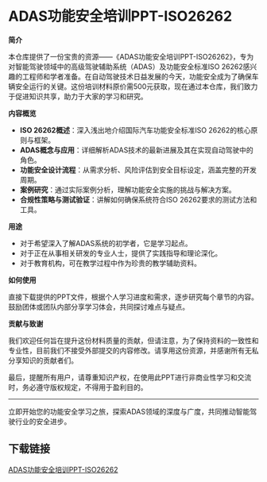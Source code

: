 # ADAS功能安全培训PPT-ISO26262

**简介**

本仓库提供了一份宝贵的资源——《ADAS功能安全培训PPT-ISO26262》，专为对智能驾驶领域中的高级驾驶辅助系统（ADAS）及功能安全标准ISO 26262感兴趣的工程师和学者准备。在自动驾驶技术日益发展的今天，功能安全成为了确保车辆安全运行的关键。这份培训材料原价需500元获取，现在通过本仓库，我们致力于促进知识共享，助力于大家的学习和研究。

**内容概览**

- **ISO 26262概述**：深入浅出地介绍国际汽车功能安全标准ISO 26262的核心原则与框架。
- **ADAS概念与应用**：详细解析ADAS技术的最新进展及其在实现自动驾驶中的角色。
- **功能安全设计流程**：从需求分析、风险评估到安全目标设定，涵盖完整的开发周期。
- **案例研究**：通过实际案例分析，理解功能安全实施的挑战与解决方案。
- **合规性策略与测试验证**：讲解如何确保系统符合ISO 26262要求的测试方法和工具。

**用途**

- 对于希望深入了解ADAS系统的初学者，它是学习起点。
- 对于正在从事相关研发的专业人士，提供了实践指导和理论深化。
- 对于教育机构，可在教学过程中作为珍贵的教学辅助资料。

**如何使用**

直接下载提供的PPT文件，根据个人学习进度和需求，逐步研究每个章节的内容。鼓励团体或团队内部分享学习体会，共同探讨难点与疑点。

**贡献与致谢**

我们欢迎任何旨在提升这份材料质量的贡献，但请注意，为了保持资料的一致性和专业性，目前我们不接受外部提交的内容修改。请享用这份资源，并感谢所有无私分享知识的贡献者们。

最后，提醒所有用户，请尊重知识产权，在使用此PPT进行非商业性学习和交流时，务必遵守版权规定，不得用于盈利目的。

---

立即开始您的功能安全学习之旅，探索ADAS领域的深度与广度，共同推动智能驾驶行业的安全进步。

## 下载链接

[ADAS功能安全培训PPT-ISO26262](https://pan.quark.cn/s/bd5e17910951)